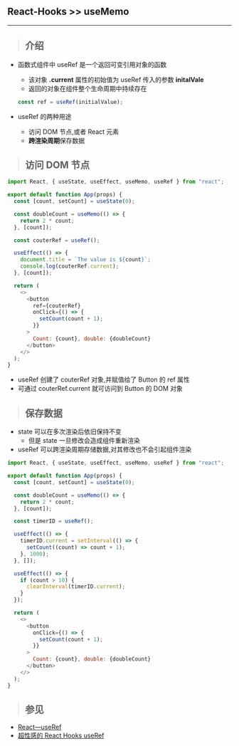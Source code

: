 ## React-Hooks >> useMemo

---

> ## 介绍

- 函数式组件中 useRef 是一个返回可变引用对象的函数

  - 该对象 **.current** 属性的初始值为 useRef 传入的参数 **initalVale**
  - 返回的对象在组件整个生命周期中持续存在

  ```javascript
  const ref = useRef(initialValue);
  ```

- useRef 的两种用途
  - 访问 DOM 节点,或者 React 元素
  - **跨渲染周期**保存数据

> ## 访问 DOM 节点

```javascript
import React, { useState, useEffect, useMemo, useRef } from "react";

export default function App(props) {
  const [count, setCount] = useState(0);

  const doubleCount = useMemo(() => {
    return 2 * count;
  }, [count]);

  const couterRef = useRef();

  useEffect(() => {
    document.title = `The value is ${count}`;
    console.log(couterRef.current);
  }, [count]);

  return (
    <>
      <button
        ref={couterRef}
        onClick={() => {
          setCount(count + 1);
        }}
      >
        Count: {count}, double: {doubleCount}
      </button>
    </>
  );
}
```

- useRef 创建了 couterRef 对象,并赋值给了 Button 的 ref 属性
- 可通过 couterRef.current 就可访问到 Button 的 DOM 对象

> ## 保存数据

- state 可以在多次渲染后依旧保持不变
  - 但是 state 一旦修改会造成组件重新渲染
- useRef 可以跨渲染周期存储数据,对其修改也不会引起组件渲染

```javascript
import React, { useState, useEffect, useMemo, useRef } from "react";

export default function App(props) {
  const [count, setCount] = useState(0);

  const doubleCount = useMemo(() => {
    return 2 * count;
  }, [count]);

  const timerID = useRef();

  useEffect(() => {
    timerID.current = setInterval(() => {
      setCount((count) => count + 1);
    }, 1000);
  }, []);

  useEffect(() => {
    if (count > 10) {
      clearInterval(timerID.current);
    }
  });

  return (
    <>
      <button
        onClick={() => {
          setCount(count + 1);
        }}
      >
        Count: {count}, double: {doubleCount}
      </button>
    </>
  );
}
```

> ## 参见

- [React—useRef](https://blog.csdn.net/hjc256/article/details/102587037)
- [超性感的 React Hooks useRef](https://blog.csdn.net/fedlover/article/details/103347975)
